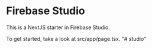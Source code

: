 # Firebase Studio

This is a NextJS starter in Firebase Studio.

To get started, take a look at src/app/page.tsx.
"# studio" 
